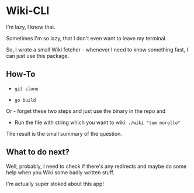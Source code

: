 # Wiki-CLI

I'm lazy, I know that.

Sometimes I'm so lazy, that I don't even want to leave my terminal.

So, I wrote a small Wiki fetcher - whenever I need to know something fast, I can just use this package.

## How-To

* `git clone`

* `go build`

Or - forget these two steps and just use the binary in the repo and

* Run the file with string which you want to wiki: `./wiki "tom morello"`

The result is the small summary of the question.

## What to do next?

Well, probably, I need to check if there's any redirects and maybe do some help when you Wiki some badly written stuff.

I'm actually super stoked about this app!
